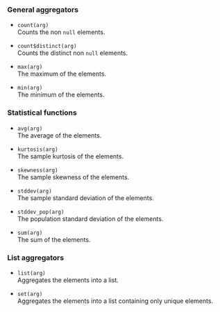 ### General aggregators

 * `count(arg)`<br/>
   Counts the non `null` elements.

 * `count$distinct(arg)`<br/>
   Counts the distinct non `null` elements.

 * `max(arg)`<br/>
   The maximum of the elements.

 * `min(arg)`<br/>
   The minimum of the elements.

### Statistical functions

 * `avg(arg)`<br/>
   The average of the elements.

 * `kurtosis(arg)`<br/>
   The sample kurtosis of the elements.

 * `skewness(arg)`<br/>
   The sample skewness of the elements.

 * `stddev(arg)`<br/>
   The sample standard deviation of the elements.

 * `stddev_pop(arg)`<br/>
   The population standard deviation of the elements.

 * `sum(arg)`<br/>
   The sum of the elements.

### List aggregators

 * `list(arg)`<br/>
   Aggregates the elements into a list.

 * `set(arg)`<br/>
   Aggregates the elements into a list containing only unique elements.

